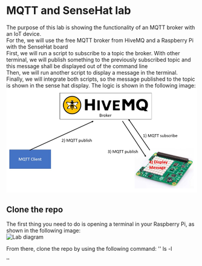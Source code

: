 # MQTT and SenseHat lab

The purpose of this lab is showing the functionality of an MQTT broker with an IoT device. <br/>
For the, we will use the free MQTT broker from HiveMQ and a Raspberry Pi with the SenseHat board<br/>
First, we will run a script to subscribe to a topic the broker. With other terminal, we will publish something to the previously subscribed topic and this message shall be displayed out of the command line <br/>
Then, we will run another script to display a message in the terminal.<br/>
Finally, we will integrate both scripts, so the message published to the topic is shown in the sense hat display. The logic is shown in the following image:<br/>
![Lab diagram](images/MQTT_1.jpg "Header Image")

## Clone the repo
The first thing you need to do is opening a terminal in your Raspberry Pi, as shown in the following image:<br/>
![Lab diagram](images/MQTT_2.png "Header Image")

From there, clone the repo by using the following command:
''
ls -l

''
